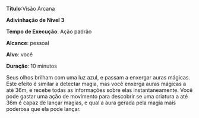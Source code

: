 **Titulo**:Visão Arcana

**Adivinhação de Nível 3**

**Tempo de Execução**: Ação padrão

**Alcance**: pessoal

**Alvo**: você

**Duração**: 10 minutos

Seus olhos brilham com uma luz azul, e passam a enxergar auras mágicas. 
Este efeito é similar a detectar magia, mas você enxerga auras mágicas a até 36m, e recebe todas as informações sobre elas instantaneamente.
Você pode gastar uma ação de movimento para descobrir se uma criatura a até 36m é capaz de lançar magias, e qual a aura gerada pela magia mais poderosa que ela pode lançar.

